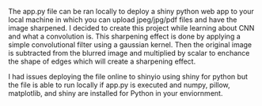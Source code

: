 The app.py file can be ran locally to deploy a shiny python web app to your local machine in which you can upload jpeg/jpg/pdf files and have the image sharpened. I decided to create this project while learning about CNN and what a convolution is. This 
sharpening effect is done by applying a simple convolutional filter using a gaussian kernel. Then the original image is subtracted from the blurred image and multiplied by scalar to enchance the shape of edges which will create a sharpening effect. 


I had issues deploying the file online to shinyio using shiny for python but the file is able to run locally if app.py is executed and numpy, pillow, matplotlib, and shiny are installed for Python in your enviornment. 
